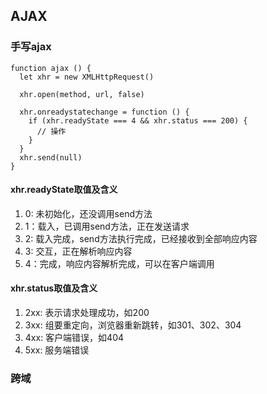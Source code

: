 ## AJAX

### 手写ajax

```
function ajax () {
  let xhr = new XMLHttpRequest()

  xhr.open(method, url, false)

  xhr.onreadystatechange = function () {
    if (xhr.readyState === 4 && xhr.status === 200) {
      // 操作
    }
  }
  xhr.send(null)
}
```
#### xhr.readyState取值及含义

1. 0: 未初始化，还没调用send方法
2. 1：载入，已调用send方法，正在发送请求
3. 2: 载入完成，send方法执行完成，已经接收到全部响应内容
4. 3: 交互，正在解析响应内容
5. 4：完成，响应内容解析完成，可以在客户端调用

#### xhr.status取值及含义
1. 2xx: 表示请求处理成功，如200
2. 3xx: 组要重定向，浏览器重新跳转，如301、302、304
3. 4xx: 客户端错误，如404
4. 5xx: 服务端错误
### 跨域

